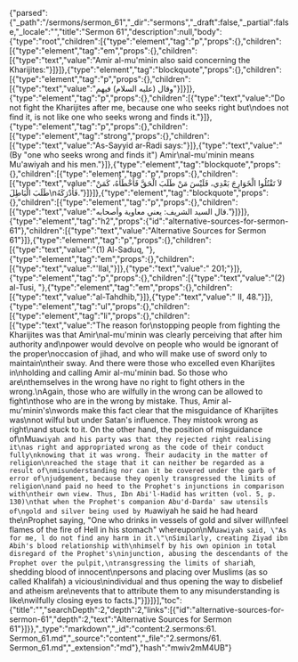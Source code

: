 {"parsed":{"_path":"/sermons/sermon_61","_dir":"sermons","_draft":false,"_partial":false,"_locale":"","title":"Sermon 61","description":null,"body":{"type":"root","children":[{"type":"element","tag":"p","props":{},"children":[{"type":"element","tag":"em","props":{},"children":[{"type":"text","value":"Amir al-mu'minin also said concerning the Kharijites:"}]}]},{"type":"element","tag":"blockquote","props":{},"children":[{"type":"element","tag":"p","props":{},"children":[{"type":"text","value":"وقال (عليه السلام) فيهم"}]}]},{"type":"element","tag":"p","props":{},"children":[{"type":"text","value":"Do not fight the Kharijites after me, because one who seeks right but\ndoes not find it, is not like one who seeks wrong and finds it."}]},{"type":"element","tag":"p","props":{},"children":[{"type":"element","tag":"strong","props":{},"children":[{"type":"text","value":"As-Sayyid ar-Radi says:"}]},{"type":"text","value":" (By \"one who seeks wrong and finds it\") Amir\nal-mu'minin means Mu'awiyah and his men."}]},{"type":"element","tag":"blockquote","props":{},"children":[{"type":"element","tag":"p","props":{},"children":[{"type":"text","value":"لاَ تَقْتُلُوا الْخَوَارِجَ بَعْدِي، فَلَيْسَ مَنْ طَلَبَ الْحَقَّ فَأَخْطَأَهُ، كَمَنْ طَلَبَ الْبَاطِلَ\nفَأَدْرَكَهُ."}]}]},{"type":"element","tag":"blockquote","props":{},"children":[{"type":"element","tag":"p","props":{},"children":[{"type":"text","value":"قال السيد الشريف: يعني معاوية وأصحابه."}]}]},{"type":"element","tag":"h2","props":{"id":"alternative-sources-for-sermon-61"},"children":[{"type":"text","value":"Alternative Sources for Sermon 61"}]},{"type":"element","tag":"p","props":{},"children":[{"type":"text","value":"(1) Al-Saduq, "},{"type":"element","tag":"em","props":{},"children":[{"type":"text","value":"'Ilal,"}]},{"type":"text","value":" 201;"}]},{"type":"element","tag":"p","props":{},"children":[{"type":"text","value":"(2) al-Tusi, "},{"type":"element","tag":"em","props":{},"children":[{"type":"text","value":"al-Tahdhib,"}]},{"type":"text","value":" II, 48."}]},{"type":"element","tag":"ul","props":{},"children":[{"type":"element","tag":"li","props":{},"children":[{"type":"text","value":"The reason for\nstopping people from fighting the Kharijites was that Amir\nal-mu'minin was clearly perceiving that after him authority and\npower would devolve on people who would be ignorant of the proper\noccasion of jihad, and who will make use of sword only to maintain\ntheir sway. And there were those who excelled even Kharijites in\nholding and calling Amir al-mu'minin bad. So those who are\nthemselves in the wrong have no right to fight others in the wrong.\nAgain, those who are wilfully in the wrong can be allowed to fight\nthose who are in the wrong by mistake. Thus, Amir al-mu'minin's\nwords make this fact clear that the misguidance of Kharijites was\nnot wilful but under Satan's influence. They mistook wrong as right\nand stuck to it. On the other hand, the position of misguidance of\nMu`awiyah and his party was that they rejected right realising it\nas right and appropriated wrong as the code of their conduct fully\nknowing that it was wrong. Their audacity in the matter of religion\nreached the stage that it can neither be regarded as a result of\nmisunderstanding nor can it be covered under the garb of error of\njudgement, because they openly transgressed the limits of religion\nand paid no heed to the Prophet's injunctions in comparison with\ntheir own view. Thus, Ibn Abi'l-Hadid has written (vol. 5, p. 130)\nthat when the Prophet's companion Abu'd-Darda' saw utensils of\ngold and silver being used by Mu`awiyah he said he had heard the\nProphet saying, \"One who drinks in vessels of gold and silver will\nfeel flames of the fire of Hell in his stomach\" whereupon\nMu`awiyah said, \"As for me, l do not find any harm in it.\"\nSimilarly, creating Ziyad ibn Abih's blood relationship with\nhimself by his own opinion in total disregard of the Prophet's\ninjunction, abusing the descendants of the Prophet over the pulpit,\ntransgressing the limits of shari`ah, shedding blood of innocent\npersons and placing over Muslims (as so called Khalifah) a vicious\nindividual and thus opening the way to disbelief and atheism are\nevents that to attribute them to any misunderstanding is like\nwilfully closing eyes to facts.]"}]}]}],"toc":{"title":"","searchDepth":2,"depth":2,"links":[{"id":"alternative-sources-for-sermon-61","depth":2,"text":"Alternative Sources for Sermon 61"}]}},"_type":"markdown","_id":"content:2.sermons:61. Sermon_61.md","_source":"content","_file":"2.sermons/61. Sermon_61.md","_extension":"md"},"hash":"mwiv2mM4UB"}